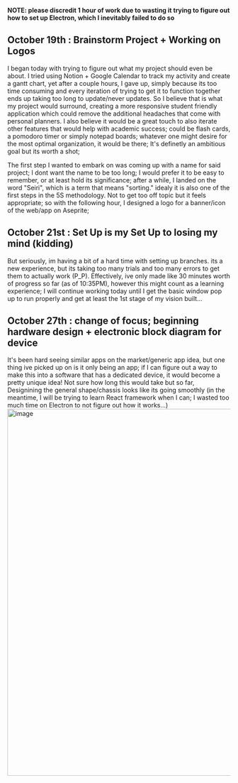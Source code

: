**NOTE: please discredit 1 hour of work due to wasting it trying to figure out how to set up Electron, which I inevitably failed to do so**

## **October 19th : Brainstorm Project + Working on Logos**
I began today with trying to figure out what my project should even be about. I tried using Notion + Google Calendar to track my activity and create a gantt chart, yet after a couple hours, I gave up, simply because its too time consuming and every iteration of trying to get it to function together ends up taking too long to update/never updates. So I believe that is what my project would surround, creating a more responsive student friendly application which could remove the additional headaches that come with personal planners. I also believe it would be a great touch to also iterate other features that would help with academic success; could be flash cards, a pomodoro timer or simply notepad boards; whatever one might desire for the most optimal organization, it would be there; It's definetly an ambitious goal but its worth a shot;

The first step I wanted to embark on was coming up with a name for said project; I dont want the name to be too long; I would prefer it to be easy to remember, or at least hold its significance; after a while, I landed on the word "Seiri", which is a term that means "sorting." idealy it is also one of the first steps in the 5S methodology. Not to get too off topic but it feels appropriate; so with the following hour, I designed a logo for a banner/icon of the web/app on Aseprite;

## **October 21st : Set Up is my Set Up to losing my mind (kidding)**
But seriously, im having a bit of a hard time with setting up branches. its a new experience, but its taking too many trials and too many errors to get them to actually work (P_P). Effectively, ive only made like 30 minutes worth of progress so far (as of 10:35PM), however this might count as a learning experience; I will continue working today until I get the basic window pop up to run properly and get at least the 1st stage of my vision built...

## **October 27th : change of focus; beginning hardware design + electronic block diagram for device**
It's been hard seeing similar apps on the market/generic app idea, but one thing ive picked up on is it only being an app; if I can figure out a way to make this into a software that has a dedicated device, it would become a pretty unique idea! Not sure how long this would take but so far, Designining the general shape/chassis looks like its going smoothly (in the meantime, I will be trying to learn React framework when I can; I wasted too much time on Electron to not figure out how it works...)
<img width="1508" height="827" alt="image" src="https://github.com/user-attachments/assets/8f94fd11-1338-4b4f-bec7-981a5b5239dd" />
